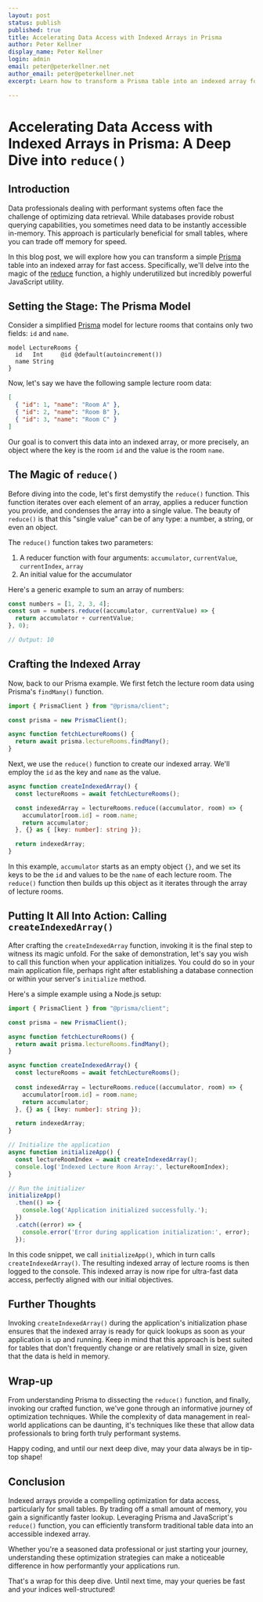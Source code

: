 ```yaml
---
layout: post
status: publish
published: true
title: Accelerating Data Access with Indexed Arrays in Prisma
author: Peter Kellner
display_name: Peter Kellner
login: admin
email: peter@peterkellner.net
author_email: peter@peterkellner.net
excerpt: Learn how to transform a Prisma table into an indexed array for rapid data access. Perfect for small tables, we deep-dive into using JavaScript's reduce() function to optimize performance. Get hands-on examples, including a custom createIndexedArray() function. Speed up your data game today.

---
```

# Accelerating Data Access with Indexed Arrays in Prisma: A Deep Dive into `reduce()`

## Introduction

Data professionals dealing with performant systems often face the challenge of optimizing data retrieval. While databases provide robust querying capabilities, you sometimes need data to be instantly accessible in-memory. This approach is particularly beneficial for small tables, where you can trade off memory for speed.

In this blog post, we will explore how you can transform a simple [Prisma](https://www.prisma.io/) table into an indexed array for fast access. Specifically, we'll delve into the magic of the [reduce](https://www.w3schools.com/jsref/jsref_reduce.asp) function, a highly underutilized but incredibly powerful JavaScript utility.

## Setting the Stage: The Prisma Model

Consider a simplified [Prisma](https://www.prisma.io/) model for lecture rooms that contains only two fields: `id` and `name`.

```prisma
model LectureRooms {
  id   Int     @id @default(autoincrement())
  name String
}
```

Now, let's say we have the following sample lecture room data:

```json
[
  { "id": 1, "name": "Room A" },
  { "id": 2, "name": "Room B" },
  { "id": 3, "name": "Room C" }
]
```

Our goal is to convert this data into an indexed array, or more precisely, an object where the key is the room `id` and the value is the room `name`.

## The Magic of `reduce()`

Before diving into the code, let's first demystify the `reduce()` function. This function iterates over each element of an array, applies a reducer function you provide, and condenses the array into a single value. The beauty of `reduce()` is that this "single value" can be of any type: a number, a string, or even an object.

The `reduce()` function takes two parameters:

1. A reducer function with four arguments: `accumulator`, `currentValue`, `currentIndex`, `array`
2. An initial value for the accumulator

Here's a generic example to sum an array of numbers:

```javascript
const numbers = [1, 2, 3, 4];
const sum = numbers.reduce((accumulator, currentValue) => {
  return accumulator + currentValue;
}, 0);

// Output: 10
```

## Crafting the Indexed Array

Now, back to our Prisma example. We first fetch the lecture room data using Prisma's `findMany()` function.

```typescript
import { PrismaClient } from "@prisma/client";

const prisma = new PrismaClient();

async function fetchLectureRooms() {
  return await prisma.lectureRooms.findMany();
}
```

Next, we use the `reduce()` function to create our indexed array. We'll employ the `id` as the key and `name` as the value.

```typescript
async function createIndexedArray() {
  const lectureRooms = await fetchLectureRooms();

  const indexedArray = lectureRooms.reduce((accumulator, room) => {
    accumulator[room.id] = room.name;
    return accumulator;
  }, {} as { [key: number]: string });

  return indexedArray;
}
```

In this example, `accumulator` starts as an empty object `{}`, and we set its keys to be the `id` and values to be the `name` of each lecture room. The `reduce()` function then builds up this object as it iterates through the array of lecture rooms.

## Putting It All Into Action: Calling `createIndexedArray()`

After crafting the `createIndexedArray` function, invoking it is the final step to witness its magic unfold. For the sake of demonstration, let's say you wish to call this function when your application initializes. You could do so in your main application file, perhaps right after establishing a database connection or within your server's `initialize` method.

Here's a simple example using a Node.js setup:

```typescript
import { PrismaClient } from "@prisma/client";

const prisma = new PrismaClient();

async function fetchLectureRooms() {
  return await prisma.lectureRooms.findMany();
}

async function createIndexedArray() {
  const lectureRooms = await fetchLectureRooms();
  
  const indexedArray = lectureRooms.reduce((accumulator, room) => {
    accumulator[room.id] = room.name;
    return accumulator;
  }, {} as { [key: number]: string });

  return indexedArray;
}

// Initialize the application
async function initializeApp() {
  const lectureRoomIndex = await createIndexedArray();
  console.log('Indexed Lecture Room Array:', lectureRoomIndex);
}

// Run the initializer
initializeApp()
  .then(() => {
    console.log('Application initialized successfully.');
  })
  .catch((error) => {
    console.error('Error during application initialization:', error);
  });
```

In this code snippet, we call `initializeApp()`, which in turn calls `createIndexedArray()`. The resulting indexed array of lecture rooms is then logged to the console. This indexed array is now ripe for ultra-fast data access, perfectly aligned with our initial objectives.

## Further Thoughts

Invoking `createIndexedArray()` during the application's initialization phase ensures that the indexed array is ready for quick lookups as soon as your application is up and running. Keep in mind that this approach is best suited for tables that don't frequently change or are relatively small in size, given that the data is held in memory.

## Wrap-up

From understanding Prisma to dissecting the `reduce()` function, and finally, invoking our crafted function, we've gone through an informative journey of optimization techniques. While the complexity of data management in real-world applications can be daunting, it's techniques like these that allow data professionals to bring forth truly performant systems.

Happy coding, and until our next deep dive, may your data always be in tip-top shape!

## Conclusion

Indexed arrays provide a compelling optimization for data access, particularly for small tables. By trading off a small amount of memory, you gain a significantly faster lookup. Leveraging Prisma and JavaScript's `reduce()` function, you can efficiently transform traditional table data into an accessible indexed array.

Whether you're a seasoned data professional or just starting your journey, understanding these optimization strategies can make a noticeable difference in how performantly your applications run.

That's a wrap for this deep dive. Until next time, may your queries be fast and your indices well-structured!



